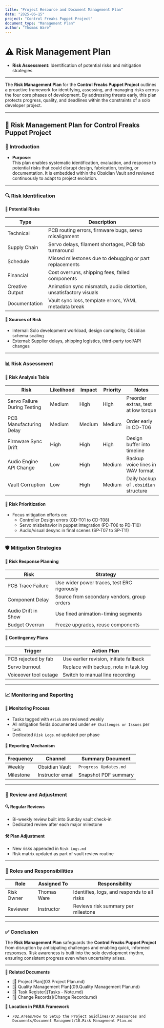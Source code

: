 ```yaml
---
title: "Project Resource and Document Management Plan"
date: "2025-06-15"
project: "Control Freaks Puppet Project"
document_type: "Management Plan"
author: "Thomas Ware"
---
```


# ⚠️ Risk Management Plan

- **Risk Assessment**: Identification of potential risks and mitigation strategies.

---
The **Risk Management Plan** for the **Control Freaks Puppet Project** outlines a proactive framework for identifying, assessing, and managing risks across the four core phases of development. By addressing threats early, this plan protects progress, quality, and deadlines within the constraints of a solo developer project.

---

## 🧾 Risk Management Plan for Control Freaks Puppet Project

### 🎯 Introduction

- **Purpose**:  
  This plan enables systematic identification, evaluation, and response to potential risks that could disrupt design, fabrication, testing, or documentation. It is embedded within the Obsidian Vault and reviewed continuously to adapt to project evolution.

---

### 🔍 Risk Identification

#### 🛑 Potential Risks

| Type             | Description                                                        |
|------------------|--------------------------------------------------------------------|
| Technical         | PCB routing errors, firmware bugs, servo misalignment             |
| Supply Chain      | Servo delays, filament shortages, PCB fab turnaround              |
| Schedule          | Missed milestones due to debugging or part replacements           |
| Financial         | Cost overruns, shipping fees, failed components                   |
| Creative Output   | Animation sync mismatch, audio distortion, unsatisfactory visuals |
| Documentation     | Vault sync loss, template errors, YAML metadata break             |

#### 🎯 Sources of Risk

- Internal: Solo development workload, design complexity, Obsidian schema scaling
- External: Supplier delays, shipping logistics, third-party tool/API changes

---

### 📊 Risk Assessment

#### 🔎 Risk Analysis Table

| Risk                          | Likelihood | Impact | Priority | Notes                                 |
|-------------------------------|------------|--------|----------|----------------------------------------|
| Servo Failure During Testing  | Medium     | High   | High     | Preorder extras, test at low torque    |
| PCB Manufacturing Delay       | Medium     | Medium | Medium   | Order early in CD-T06                  |
| Firmware Sync Drift           | High       | High   | High     | Design buffer into timeline            |
| Audio Engine API Change       | Low        | High   | Medium   | Backup voice lines in WAV format       |
| Vault Corruption              | Low        | High   | Medium   | Daily backup of `.obsidian` structure  |

#### 🚦 Risk Prioritization

- Focus mitigation efforts on:
  - Controller Design errors (CD-T01 to CD-T08)
  - Servo misbehavior in puppet integration (PD-T06 to PD-T10)
  - Audio/visual desync in final scenes (SP-T07 to SP-T11)

---

### 🛡️ Mitigation Strategies

#### 📝 Risk Response Planning

| Risk                        | Strategy                              |
|-----------------------------|----------------------------------------|
| PCB Trace Failure           | Use wider power traces, test ERC rigorously |
| Component Delay             | Source from secondary vendors, group orders |
| Audio Drift in Show         | Use fixed animation-timing segments    |
| Budget Overrun              | Freeze upgrades, reuse components      |

#### 🧯 Contingency Plans

| Trigger                     | Action Plan                            |
|-----------------------------|-----------------------------------------|
| PCB rejected by fab         | Use earlier revision, initiate fallback |
| Servo burnout               | Replace with backup, note in task log   |
| Voiceover tool outage       | Switch to manual line recording         |

---

### 📈 Monitoring and Reporting

#### 🔄 Monitoring Process

- Tasks tagged with `#risk` are reviewed weekly
- All mitigation fields documented under `## Challenges or Issues` per task
- Dedicated `Risk Logs.md` updated per phase

#### 📢 Reporting Mechanism

| Frequency | Channel           | Summary Document        |
|-----------|-------------------|-------------------------|
| Weekly    | Obsidian Vault    | `Progress Updates.md`   |
| Milestone| Instructor email   | Snapshot PDF summary    |

---

### 🔁 Review and Adjustment

#### 🔍 Regular Reviews

- Bi-weekly review built into Sunday vault check-in
- Dedicated review after each major milestone

#### 🛠️ Plan Adjustment

- New risks appended in `Risk Logs.md`
- Risk matrix updated as part of vault review routine

---

### 👥 Roles and Responsibilities

| Role           | Assigned To   | Responsibility                          |
|----------------|---------------|------------------------------------------|
| Risk Owner     | Thomas Ware   | Identifies, logs, and responds to all risks |
| Reviewer       | Instructor    | Reviews risk summary per milestone       |

---

### ✅ Conclusion

The **Risk Management Plan** safeguards the **Control Freaks Puppet Project** from disruption by anticipating challenges and enabling quick, informed responses. Risk awareness is built into the solo development rhythm, ensuring consistent progress even when uncertainty arises.

---

🔗 **Related Documents**
- [📄 Project Plan](03.Project Plan.md)
- [📄 Quality Management Plan](09.Quality Management Plan.md)
- [📄 Task Register](Tasks - Note.md)
- [📄 Change Records](Change Records.md)

📁 **Location in PARA Framework**
- `/02.Areas/How to Setup the Project Guidlines/07.Resources and Documents/Document Managment/10.Risk Management Plan.md`
